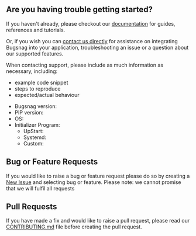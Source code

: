 ## Are you having trouble getting started?
If you haven't already, please checkout our [documentation](https://github.com/bugsnag/bugsnag-agent) for guides, references and tutorials.

Or, if you wish you can [contact us directly](mailto:support@bugsnag.com) for assistance on integrating Bugsnag into your application, troubleshooting an issue or a question about our supported features.

When contacting support, please include as much information as necessary, including:

- example code snippet
- steps to reproduce
- expected/actual behaviour 

* Bugsnag version:
* PIP version:
* OS:
* Initializer Program:
    * UpStart:
    * Systemd:
    * Custom:

## Bug or Feature Requests
If you would like to raise a bug or feature request please do so by creating a [New Issue](https://github.com/bugsnag/bugsnag-agent/issues/new/choose) and selecting bug or feature.
Please note: we cannot promise that we will fulfil all requests

## Pull Requests
If you have made a fix and would like to raise a pull request, please read our [CONTRIBUTING.md](../CONTRIBUTING.md) file before creating the pull request.